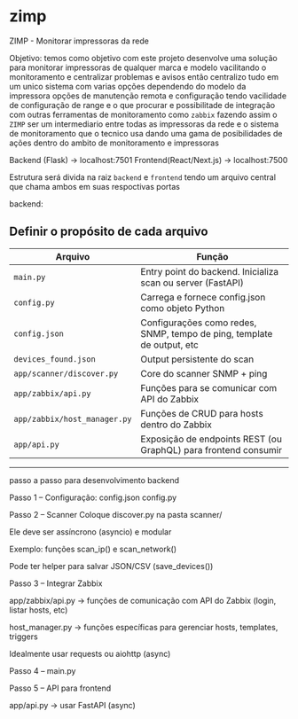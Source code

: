 # zimp
ZIMP - Monitorar impressoras da rede

Objetivo: temos como objetivo com este projeto  desenvolve uma solução para monitorar impressoras de qualquer marca e modelo vacilitando o monitoramento e centralizar problemas e avisos então centralizo tudo em um unico sistema com varias opções dependendo do modelo da impressora opções de manutenção remota e configuração tendo vacilidade de configuração de range e o que procurar e possibilitade de integração com outras ferramentas de monitoramento como `zabbix` fazendo assim o `ZIMP` ser um intermediario entre todas as impressoras da rede e o sistema de monitoramento que o tecnico usa dando uma gama de posibilidades de ações dentro do ambito de monitoramento e impressoras

Backend (Flask) -> localhost:7501
Frontend(React/Next.js) -> localhost:7500

Estrutura será divida na raiz `backend` e `frontend` tendo um arquivo central que chama ambos em suas respoctivas portas 


backend:

## **Definir o propósito de cada arquivo**

| Arquivo                      | Função                                                                 |
| ---------------------------- | ---------------------------------------------------------------------- |
| `main.py`                    | Entry point do backend. Inicializa scan ou server (FastAPI)            |
| `config.py`                  | Carrega e fornece config.json como objeto Python                       |
| `config.json`                | Configurações como redes, SNMP, tempo de ping, template de output, etc |
| `devices_found.json`         | Output persistente do scan                                             |
| `app/scanner/discover.py`    | Core do scanner SNMP + ping                                            |
| `app/zabbix/api.py`          | Funções para se comunicar com API do Zabbix                            |
| `app/zabbix/host_manager.py` | Funções de CRUD para hosts dentro do Zabbix                            |
| `app/api.py`                 | Exposição de endpoints REST (ou GraphQL) para frontend consumir        |

---

passo a passo para desenvolvimento backend

Passo 1 – Configuração:
config.json
config.py

Passo 2 – Scanner
Coloque discover.py na pasta scanner/

Ele deve ser assíncrono (asyncio) e modular

Exemplo: funções scan_ip() e scan_network()

Pode ter helper para salvar JSON/CSV (save_devices())

Passo 3 – Integrar Zabbix

app/zabbix/api.py → funções de comunicação com API do Zabbix (login, listar hosts, etc)

host_manager.py → funções específicas para gerenciar hosts, templates, triggers

Idealmente usar requests ou aiohttp (async)

Passo 4 – main.py

Passo 5 – API para frontend

app/api.py → usar FastAPI (async)